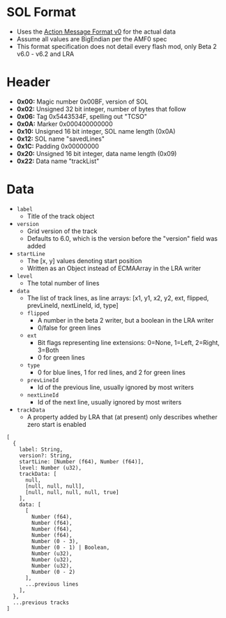 # SOL Format

- Uses the [Action Message Format v0](https://rtmp.veriskope.com/pdf/amf0-file-format-specification.pdf) for the actual data
- Assume all values are BigEndian per the AMF0 spec
- This format specification does not detail every flash mod, only Beta 2 v6.0 - v6.2 and LRA

# Header

- **0x00:** Magic number 0x00BF, version of SOL
- **0x02:** Unsigned 32 bit integer, number of bytes that follow
- **0x06:** Tag 0x5443534F, spelling out "TCSO"
- **0x0A:** Marker 0x000400000000
- **0x10:** Unsigned 16 bit integer, SOL name length (0x0A)
- **0x12:** SOL name "savedLines"
- **0x1C:** Padding 0x00000000
- **0x20:** Unsigned 16 bit integer, data name length (0x09)
- **0x22:** Data name "trackList"

# Data

- `label`
  - Title of the track object
- `version`
  - Grid version of the track
  - Defaults to 6.0, which is the version before the "version" field was added
- `startLine`
  - The [x, y] values denoting start position
  - Written as an Object instead of ECMAArray in the LRA writer
- `level`
  - The total number of lines
- `data`
  - The list of track lines, as line arrays: [x1, y1, x2, y2, ext, flipped, prevLineId, nextLineId, id, type]
  - `flipped`
    - A number in the beta 2 writer, but a boolean in the LRA writer
    - 0/false for green lines
  - `ext`
    - Bit flags representing line extensions: 0=None, 1=Left, 2=Right, 3=Both
    - 0 for green lines
  - `type`
    - 0 for blue lines, 1 for red lines, and 2 for green lines
  - `prevLineId`
    - Id of the previous line, usually ignored by most writers
  - `nextLineId`
    - Id of the next line, usually ignored by most writers
- `trackData`
  - A property added by LRA that (at present) only describes whether zero start is enabled

```
[
  {
    label: String,
    version?: String,
    startLine: [Number (f64), Number (f64)],
    level: Number (u32),
    trackData: [
      null,
      [null, null, null],
      [null, null, null, null, true]
    ],
    data: [
      [
        Number (f64),
        Number (f64),
        Number (f64),
        Number (f64),
        Number (0 - 3),
        Number (0 - 1) | Boolean,
        Number (u32),
        Number (u32),
        Number (u32),
        Number (0 - 2)
      ],
      ...previous lines
    ],
  },
  ...previous tracks
]
```
